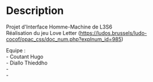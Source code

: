 # **Description**

Projet d'Interface Homme-Machine de L3S6  
Réalisation du jeu Love Letter (https://ludos.brussels/ludo-cocof/opac_css/doc_num.php?explnum_id=985)

Equipe :  
	- Coutant Hugo  
	- Diallo Thieddho   
	-   
	-   

